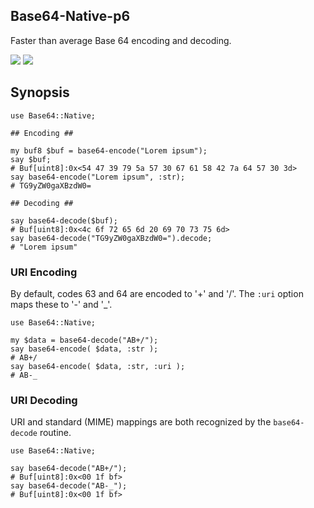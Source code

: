 Base64-Native-p6
----------------

Faster than average Base 64 encoding and decoding.

 <a href="https://travis-ci.org/pdf-raku/Base64-Native-raku"><img src="https://travis-ci.org/pdf-raku/Base64-Native-raku.svg?branch=master"></a>
 <a href="https://ci.appveyor.com/project/p6-pdf/Base64-Native-raku/branch/master"><img src="https://ci.appveyor.com/api/projects/status/github/pdf-raku/Base64-Native-raku?branch=master&passingText=Windows%20-%20OK&failingText=Windows%20-%20FAIL&pendingText=Windows%20-%20pending&svg=true"></a>

## Synopsis

```
use Base64::Native;

## Encoding ##

my buf8 $buf = base64-encode("Lorem ipsum");
say $buf;
# Buf[uint8]:0x<54 47 39 79 5a 57 30 67 61 58 42 7a 64 57 30 3d>
say base64-encode("Lorem ipsum", :str);
# TG9yZW0gaXBzdW0=

## Decoding ##

say base64-decode($buf);
# Buf[uint8]:0x<4c 6f 72 65 6d 20 69 70 73 75 6d>
say base64-decode("TG9yZW0gaXBzdW0=").decode;
# "Lorem ipsum"

```

### URI Encoding

By default, codes 63 and 64 are encoded to '+' and '/'. The `:uri` option
maps these to '-' and '_'.
```
use Base64::Native;

my $data = base64-decode("AB+/");
say base64-encode( $data, :str );
# AB+/
say base64-encode( $data, :str, :uri );
# AB-_
```

### URI Decoding

URI and standard (MIME) mappings are both recognized by the `base64-decode` routine.

```
use Base64::Native;

say base64-decode("AB+/");
# Buf[uint8]:0x<00 1f bf>
say base64-decode("AB-_");
# Buf[uint8]:0x<00 1f bf>
```

